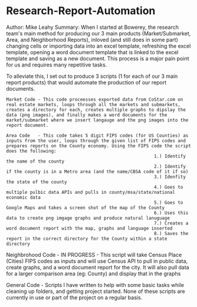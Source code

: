 # Research-Report-Automation
Author: Mike Leahy
Summary: When I started at Bowerey, the research team's main method for producing our 3 main products (Market/Submarket, Area, and Neighborhood Reports), inloved (and still does in some part) changing cells or importing data into an excel template, refreshing the excel template, opening a word document template that is linked to the excel template and saving as a new document.  This process is a major pain point for us and requires many repetitive tasks. 

To alleviate this, I set out to produce 3 scripts (1 for each of our 3 main report products) that would automate the production of our report documents. 

    Market Code - This code proceesses exported data from CoStar.com on real estate markets, loops through all the markets and submarkets, creates a directory for each, creates multiple graphs to dipslay the data (png images), and finally makes a word documents for the market/submarket where we insert langauge and the png images into the report document.
    
    Area Code   - This code takes 5 digit FIPS codes (for US Counties) as inputs from the user, loops through the given list of FIPS codes and prepares reports on the County economy. Using the FIPS code the script does the following:
                                                            1.) Identify the name of the county
                                                            2.) Identify if the county is in a Metro area (and the name/CBSA code of it if so)
                                                            3.) Idenfity the state of the county
                                                            4.) Goes to multiple pulbic data APIs and pulls in county/msa/state/national economic data
                                                            5.) Goes to Google Maps and takes a screen shot of the map of the County
                                                            6.) Uses this data to create png imgage graphs and produce natural lanuguage
                                                            7.) Creates a word document report with the map, graphs and language inserted
                                                            8.) Saves the report in the correct directory for the County within a state directory

Neighbrohood Code - IN PROGRESS - This script will take Census Place (Cities) FIPS codes as inputs and will use Census API to pull in public data, create graphs, and a word document report for the city. It will also pull data for a larger comparison area (eg: County) and display that in the graphs

General Code - Scripts I have written to help with some basic tasks while cleaning up folders, and getting project started. None of these scripts are currently in use or part of the project on a regular basis.
